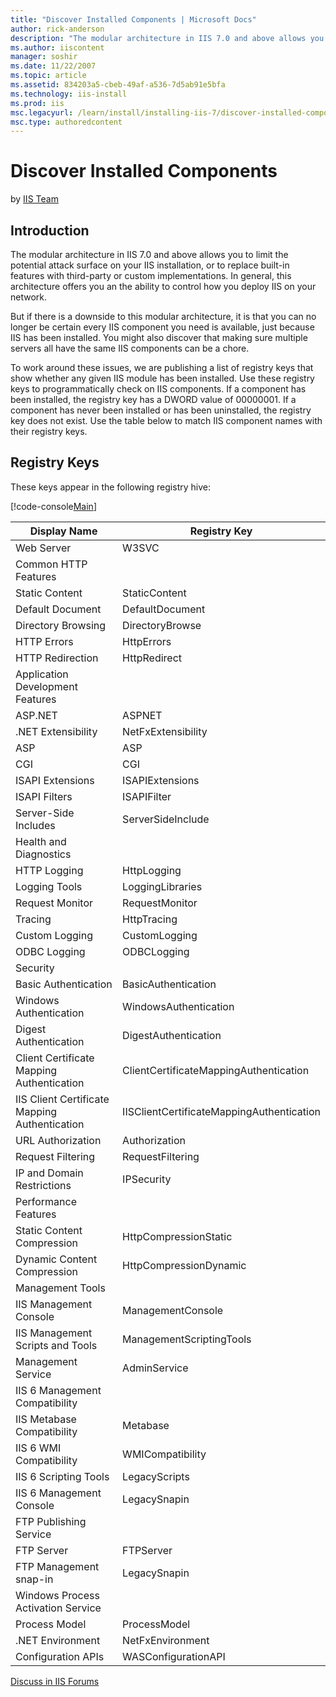 ```yaml
---
title: "Discover Installed Components | Microsoft Docs"
author: rick-anderson
description: "The modular architecture in IIS 7.0 and above allows you to limit the potential attack surface on your IIS installation, or to replace built-in features with..."
ms.author: iiscontent
manager: soshir
ms.date: 11/22/2007
ms.topic: article
ms.assetid: 834203a5-cbeb-49af-a536-7d5ab91e5bfa
ms.technology: iis-install
ms.prod: iis
msc.legacyurl: /learn/install/installing-iis-7/discover-installed-components
msc.type: authoredcontent
---
```

Discover Installed Components
====================
by [IIS Team](https://twitter.com/inetsrv)

## Introduction

The modular architecture in IIS 7.0 and above allows you to limit the potential attack surface on your IIS installation, or to replace built-in features with third-party or custom implementations. In general, this architecture offers you an the ability to control how you deploy IIS on your network.

But if there is a downside to this modular architecture, it is that you can no longer be certain every IIS component you need is available, just because IIS has been installed. You might also discover that making sure multiple servers all have the same IIS components can be a chore.

To work around these issues, we are publishing a list of registry keys that show whether any given IIS module has been installed. Use these registry keys to programmatically check on IIS components. If a component has been installed, the registry key has a DWORD value of 00000001. If a component has never been installed or has been uninstalled, the registry key does not exist. Use the table below to match IIS component names with their registry keys.

## Registry Keys

These keys appear in the following registry hive:

[!code-console[Main](discover-installed-components/samples/sample1.cmd)]


| Display Name | Registry Key |
| --- | --- |
| Web Server | W3SVC |
| Common HTTP Features |
| Static Content | StaticContent |
| Default Document | DefaultDocument |
| Directory Browsing | DirectoryBrowse |
| HTTP Errors | HttpErrors |
| HTTP Redirection | HttpRedirect |
| Application Development Features |
| ASP.NET | ASPNET |
| .NET Extensibility | NetFxExtensibility |
| ASP | ASP |
| CGI | CGI |
| ISAPI Extensions | ISAPIExtensions |
| ISAPI Filters | ISAPIFilter |
| Server-Side Includes | ServerSideInclude |
| Health and Diagnostics |
| HTTP Logging | HttpLogging |
| Logging Tools | LoggingLibraries |
| Request Monitor | RequestMonitor |
| Tracing | HttpTracing |
| Custom Logging | CustomLogging |
| ODBC Logging | ODBCLogging |
| Security |
| Basic Authentication | BasicAuthentication |
| Windows Authentication | WindowsAuthentication |
| Digest Authentication | DigestAuthentication |
| Client Certificate Mapping Authentication | ClientCertificateMappingAuthentication |
| IIS Client Certificate Mapping Authentication | IISClientCertificateMappingAuthentication |
| URL Authorization | Authorization |
| Request Filtering | RequestFiltering |
| IP and Domain Restrictions | IPSecurity |
| Performance Features |
| Static Content Compression | HttpCompressionStatic |
| Dynamic Content Compression | HttpCompressionDynamic |
| Management Tools |
| IIS Management Console | ManagementConsole |
| IIS Management Scripts and Tools | ManagementScriptingTools |
| Management Service | AdminService |
| IIS 6 Management Compatibility |
| IIS Metabase Compatibility | Metabase |
| IIS 6 WMI Compatibility | WMICompatibility |
| IIS 6 Scripting Tools | LegacyScripts |
| IIS 6 Management Console | LegacySnapin |
| FTP Publishing Service |
| FTP Server | FTPServer |
| FTP Management snap-in | LegacySnapin |
| Windows Process Activation Service |
| Process Model | ProcessModel |
| .NET Environment | NetFxEnvironment |
| Configuration APIs | WASConfigurationAPI |


[Discuss in IIS Forums](https://forums.iis.net/1041.aspx)